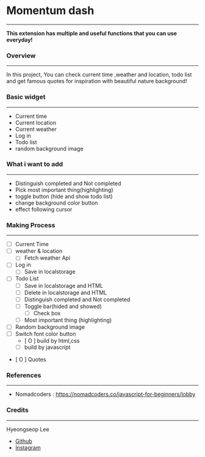# Momentum dash

---

**This extension has multiple and useful functions that you can use everyday!**

### Overview

---

In this project, You can check current time ,weather and location, todo list and get famous quotes for inspiration with beautiful nature background!

### Basic widget

---

- Current time
- Current location
- Current weather
- Log in
- Todo list
- random background image

### What i want to add

---

- Distinguish completed and Not completed
- Pick most important thing(highlighting)
- toggle button (hide and show todo list)
- change background color button
- effect following cursor

### Making Process

---

- [ ] Current Time
- [ ] weather & location
  - [ ] Fetch weather Api
- [ ] Log in
  - [ ] Save in localstorage
- [ ] Todo List
  - [ ] Save in localstorage and HTML
  - [ ] Delete in localstorage and HTML
  - [ ] Distinguish completed and Not completed
  - [ ] Toggle bar(hided and showed)
    - [ ] Check box
  - [ ] Most important thing (highlighting)
- [ ] Random background image
- [ ] Switch font color button
  - [ O ] build by html,css
  - [ ] build by javascript
- [ O ] Quotes

### References

---

- Nomadcoders : https://nomadcoders.co/javascript-for-beginners/lobby

### Credits

---

Hyeongseop Lee

- [Github](https://github.com/Hyeongseoplee/Momentum-dash)
- [Instagram](@ven_eeee)
